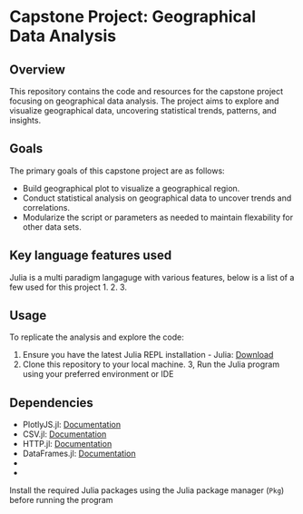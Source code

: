 # Capstone Project: Geographical Data Analysis

## Overview
This repository contains the code and resources for the capstone project focusing on geographical data analysis. The project aims to explore and visualize geographical data, uncovering statistical trends, patterns, and insights.

## Goals
The primary goals of this capstone project are as follows:
- Build geographical plot to visualize a geographical region.
- Conduct statistical analysis on geographical data to uncover trends and correlations.
- Modularize the script or parameters as needed to maintain flexability for other data sets.

## Key language features used
Julia is a multi paradigm langaguge with various features, below is a list of a few used for this project
1.
2.
3.

## Usage
To replicate the analysis and explore the code:
1. Ensure you have the latest Julia REPL installation - Julia: [Download](https://julialang.org/downloads/)
2. Clone this repository to your local machine.
3, Run the Julia program using your preferred environment or IDE

## Dependencies
- PlotlyJS.jl: [Documentation](https://github.com/JuliaPlots/PlotlyJS.jl)
- CSV.jl: [Documentation](https://github.com/JuliaData/CSV.jl)
- HTTP.jl: [Documentation](https://github.com/JuliaWeb/HTTP.jl)
- DataFrames.jl: [Documentation](https://github.com/JuliaData/DataFrames.jl)
-
-

Install the required Julia packages using the Julia package manager (`Pkg`) before running the program
